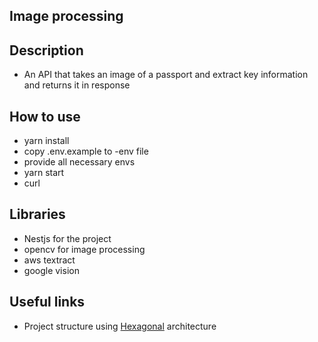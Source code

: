 ## Image processing 

## Description
* An API that takes an image of a passport and extract key information and returns it in response

## How to use
* yarn install 
* copy .env.example to -env file 
* provide all necessary envs
* yarn start
* curl 

## Libraries
* Nestjs for the project
* opencv for image processing
* aws textract
* google vision


## Useful links
* Project structure using [Hexagonal](https://romanglushach.medium.com/hexagonal-architecture-the-secret-to-scalable-and-maintainable-code-for-modern-software-d345fdb47347) architecture
